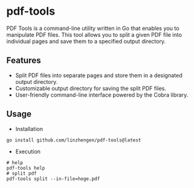 # pdf-tools
PDF Tools is a command-line utility written in Go that enables you to manipulate PDF files. This tool allows you to split a given PDF file into individual pages and save them to a specified output directory.

## Features

- Split PDF files into separate pages and store them in a designated output directory.
- Customizable output directory for saving the split PDF files.
- User-friendly command-line interface powered by the Cobra library.


## Usage
- Installation
```
go install github.com/linzhengen/pdf-tools@latest
```
- Execution
```
# help
pdf-tools help
# split pdf
pdf-tools split --in-file=hoge.pdf
```
